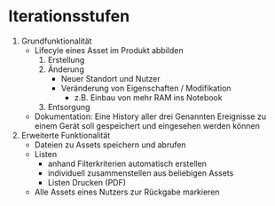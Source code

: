 Iterationsstufen
================

1. Grundfunktionalität
	- Lifecyle eines Asset im Produkt abbilden
		1. Erstellung
		2. Änderung
			- Neuer Standort und Nutzer
			- Veränderung von Eigenschaften / Modifikation
				- z.B. Einbau von mehr RAM ins Notebook
		3. Entsorgung
	- Dokumentation: Eine History aller drei Genannten Ereignisse zu einem Gerät soll gespeichert und eingesehen werden können
2. Erweiterte Funktionalität
	- Dateien zu Assets speichern und abrufen
	- Listen
		- anhand Filterkriterien automatisch erstellen
		- individuell zusammenstellen aus beliebigen Assets
		- Listen Drucken (PDF)
	- Alle Assets eines Nutzers zur Rückgabe markieren